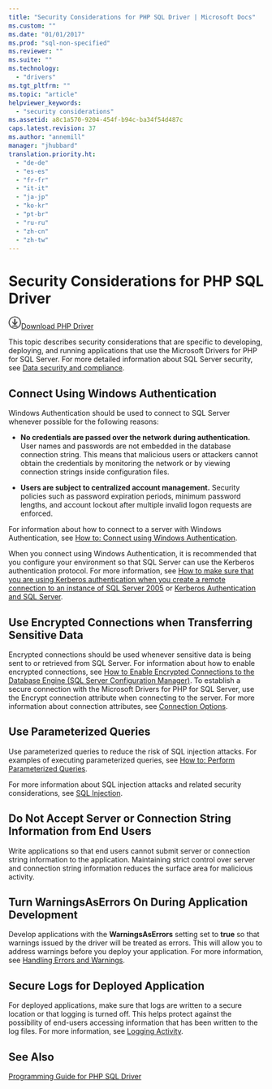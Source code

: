 ```yaml
---
title: "Security Considerations for PHP SQL Driver | Microsoft Docs"
ms.custom: ""
ms.date: "01/01/2017"
ms.prod: "sql-non-specified"
ms.reviewer: ""
ms.suite: ""
ms.technology: 
  - "drivers"
ms.tgt_pltfrm: ""
ms.topic: "article"
helpviewer_keywords: 
  - "security considerations"
ms.assetid: a8c1a570-9204-454f-b94c-ba34f54d487c
caps.latest.revision: 37
ms.author: "annemill"
manager: "jhubbard"
translation.priority.ht: 
  - "de-de"
  - "es-es"
  - "fr-fr"
  - "it-it"
  - "ja-jp"
  - "ko-kr"
  - "pt-br"
  - "ru-ru"
  - "zh-cn"
  - "zh-tw"
---
```

# Security Considerations for PHP SQL Driver
![Download](../../ssdt/media/download.png)[Download PHP Driver](https://www.microsoft.com/download/details.aspx?id=20098)

This topic describes security considerations that are specific to developing, deploying, and running applications that use the Microsoft Drivers for PHP for SQL Server. For more detailed information about SQL Server security, see [Data security and compliance](http://go.microsoft.com/fwlink/?LinkId=129225).  
  
## Connect Using Windows Authentication  
Windows Authentication should be used to connect to SQL Server whenever possible for the following reasons:  
  
-   **No credentials are passed over the network during authentication.** User names and passwords are not embedded in the database connection string. This means that malicious users or attackers cannot obtain the credentials by monitoring the network or by viewing connection strings inside configuration files.  
  
-   **Users are subject to centralized account management.** Security policies such as password expiration periods, minimum password lengths, and account lockout after multiple invalid logon requests are enforced.  
  
For information about how to connect to a server with Windows Authentication, see [How to: Connect using Windows Authentication](../../connect/php/how-to--connect-using-windows-authentication.md).  
  
When you connect using Windows Authentication, it is recommended that you configure your environment so that SQL Server can use the Kerberos authentication protocol. For more information, see [How to make sure that you are using Kerberos authentication when you create a remote connection to an instance of SQL Server 2005](http://go.microsoft.com/fwlink/?LinkId=121862) or [Kerberos Authentication and SQL Server](http://go.microsoft.com/fwlink/?LinkId=129226).  
  
## Use Encrypted Connections when Transferring Sensitive Data  
Encrypted connections should be used whenever sensitive data is being sent to or retrieved from SQL Server. For information about how to enable encrypted connections, see [How to Enable Encrypted Connections to the Database Engine (SQL Server Configuration Manager)](http://go.microsoft.com/fwlink/?LinkId=121864). To establish a secure connection with the Microsoft Drivers for PHP for SQL Server, use the Encrypt connection attribute when connecting to the server. For more information about connection attributes, see [Connection Options](../../connect/php/connection-options.md).  
  
## Use Parameterized Queries  
Use parameterized queries to reduce the risk of SQL injection attacks. For examples of executing parameterized queries, see [How to: Perform Parameterized Queries](../../connect/php/how-to--perform-parameterized-queries.md).  
  
For more information about SQL injection attacks and related security considerations, see [SQL Injection](http://go.microsoft.com/fwlink/?LinkId=104224).  
  
## Do Not Accept Server or Connection String Information from End Users  
Write applications so that end users cannot submit server or connection string information to the application. Maintaining strict control over server and connection string information reduces the surface area for malicious activity.  
  
## Turn WarningsAsErrors On During Application Development  
Develop applications with the **WarningsAsErrors** setting set to **true** so that warnings issued by the driver will be treated as errors. This will allow you to address warnings before you deploy your application. For more information, see [Handling Errors and Warnings](../../connect/php/handling-errors-and-warnings.md).  
  
## Secure Logs for Deployed Application  
For deployed applications, make sure that logs are written to a secure location or that logging is turned off. This helps protect against the possibility of end-users accessing information that has been written to the log files. For more information, see [Logging Activity](../../connect/php/logging-activity.md).  
  
## See Also  
[Programming Guide for PHP SQL Driver](../../connect/php/programming-guide-for-php-sql-driver.md)
  
